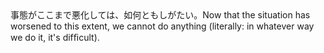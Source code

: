 <tr><td>事態がここまで悪化しては、如何ともしがたい。<td><tr><tr><td>Now that the situation has worsened to this extent, we cannot do anything (literally: in whatever way we do it, it's difﬁcult).<td><tr></table>

